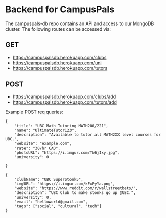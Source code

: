 # Backend for CampusPals

The campuspals-db repo contains an API and access to our MongoDB cluster. The following routes can be accessed via:

## GET

- https://campuspalsdb.herokuapp.com/clubs
- https://campuspalsdb.herokuapp.com/uni
- https://campuspalsdb.herokuapp.com/tutors

## POST

- https://campuspalsdb.herokuapp.com/clubs/add
- https://campuspalsdb.herokuapp.com/tutors/add

Example POST req queries:

```
{
    "title": "UBC Math Tutoring MATH200/221",
    "name": "UltimateTutor123",
    "description": "Available to tutor all MATH2XX level courses for UBC.",
    "website": "example.com",
    "rate": "30/hr CAD",
    "photoURL": "https://i.imgur.com/Tk6jIxy.jpg",
    "university": 0

}

{
    "clubName": "UBC SuperStonk5",
    "imgURL": "https://i.imgur.com/kFxFyYa.png",
    "website": "https://www.reddit.com/r/wallstreetbets/",
    "description": "UBC Club to make stonks go up @UBC.",
    "university": 0,
    "email": "helloworld@gmail.com",
    "tags": ["social", "cultural", "tech"]
}

```

